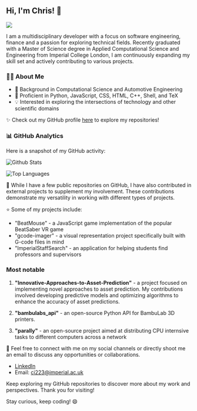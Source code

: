 ## Hi, I'm Chris! 👋

![](https://img.shields.io/badge/student-MSc%20Applied%20Computational%20Science%20and%20Engineering-blue)

I am a multidisciplinary developer with a focus on software engineering, finance and a passion for exploring technical fields. Recently graduated with a Master of Science degree in Applied Computational Science and Engineering from Imperial College London, I am continuously expanding my skill set and actively contributing to various projects.

### 🤹‍♂️ About Me

- 🔬 Background in Computational Science and Automotive Engineering
- 🔧 Proficient in Python, JavaScript, CSS, HTML, C++, Shell, and TeX
- 💡 Interested in exploring the intersections of technology and other scientific domains

✨ Check out my GitHub profile [here](https://github.com/acse-ci223) to explore my repositories!

### 📊 GitHub Analytics

Here is a snapshot of my GitHub activity:

![Github Stats](https://github-readme-stats.vercel.app/api?username=mchrisgm&show_icons=true&theme=radical)

![Top Languages](https://github-readme-stats.vercel.app/api/top-langs/?username=mchrisgm&layout=compact&theme=radical)

🔰 While I have a few public repositories on GitHub, I have also contributed in external projects to supplement my involvement. These contributions demonstrate my versatility in working with different types of projects.

⭐️ Some of my projects include:
- "BeatMouse" - a JavaScript game implementation of the popular BeatSaber VR game
- "gcode-imager" - a visual representation project specifically built with G-code files in mind
- "ImperialStaffSearch" - an application for helping students find professors and supervisors

### Most notable

1. **"Innovative-Approaches-to-Asset-Prediction"** - a project focused on implementing novel approaches to asset prediction. My contributions involved developing predictive models and optimizing algorithms to enhance the accuracy of asset predictions.

2. **"bambulabs_api"** - an open-source Python API for BambuLab 3D printers.

2. **"parally"** - an open-source project aimed at distributing CPU internsive tasks to different computers across a network


💬 Feel free to connect with me on my social channels or directly shoot me an email to discuss any opportunities or collaborations.

- [LinkedIn](https://www.linkedin.com/in/crsioannidis/)
- Email: [ci223@imperial.ac.uk](mailto:ci223@imperial.ac.uk)

Keep exploring my GitHub repositories to discover more about my work and perspectives. Thank you for visiting!

Stay curious, keep coding! 😄
